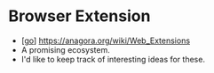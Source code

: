 # Browser Extension

- [[go]] https://anagora.org/wiki/Web_Extensions
- A promising ecosystem.
- I'd like to keep track of interesting ideas for these.



[//begin]: # "Autogenerated link references for markdown compatibility"
[go]: go "Go"
[//end]: # "Autogenerated link references"